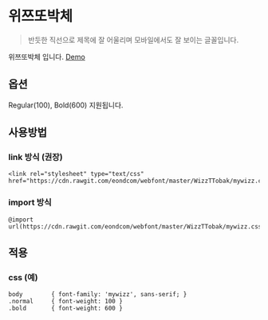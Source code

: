 # 위쯔또박체
> 반듯한 직선으로 제목에 잘 어울리며 모바일에서도 잘 보이는 글꼴입니다. 

위쯔또박체 입니다.
[Demo](https://htmlpreview.github.io/?https://github.com/eondcom/webfont/master/WizzTTobak/index.html)

## 옵션
Regular(100), Bold(600) 지원됩니다.

## 사용방법

### link 방식 (권장)
	<link rel="stylesheet" type="text/css" href="https://cdn.rawgit.com/eondcom/webfont/master/WizzTTobak/mywizz.css">

### import 방식
	@import url(https://cdn.rawgit.com/eondcom/webfont/master/WizzTTobak/mywizz.css);

## 적용
### css (예)
	body		{ font-family: 'mywizz', sans-serif; }
	.normal		{ font-weight: 100 }
	.bold		{ font-weight: 600 }
